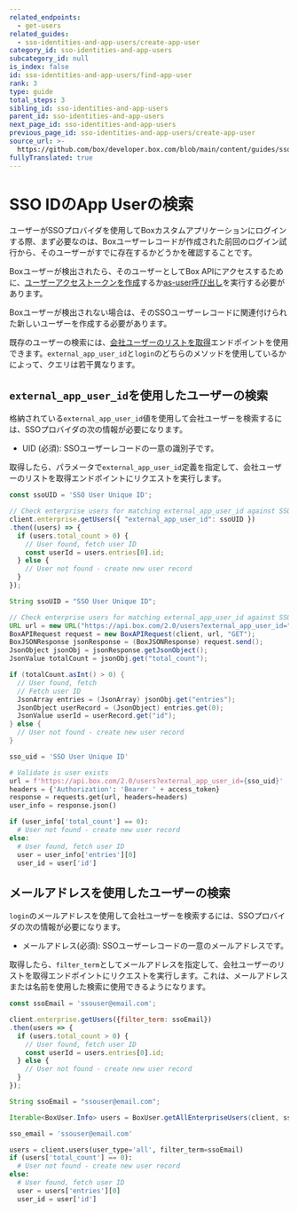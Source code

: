 ```yaml
---
related_endpoints:
  - get-users
related_guides:
  - sso-identities-and-app-users/create-app-user
category_id: sso-identities-and-app-users
subcategory_id: null
is_index: false
id: sso-identities-and-app-users/find-app-user
rank: 3
type: guide
total_steps: 3
sibling_id: sso-identities-and-app-users
parent_id: sso-identities-and-app-users
next_page_id: sso-identities-and-app-users
previous_page_id: sso-identities-and-app-users/create-app-user
source_url: >-
  https://github.com/box/developer.box.com/blob/main/content/guides/sso-identities-and-app-users/3-find-app-user.md
fullyTranslated: true
---
```

# SSO IDのApp Userの検索

ユーザーがSSOプロバイダを使用してBoxカスタムアプリケーションにログインする際、まず必要なのは、Boxユーザーレコードが作成された前回のログイン試行から、そのユーザーがすでに存在するかどうかを確認することです。

Boxユーザーが検出されたら、そのユーザーとしてBox APIにアクセスするために、[ユーザーアクセストークンを作成](guide://authentication/jwt/user-access-tokens/)するか[as-user呼び出し](guide://authentication/jwt/as-user/)を実行する必要があります。

Boxユーザーが検出されない場合は、そのSSOユーザーレコードに関連付けられた新しいユーザーを作成する必要があります。

既存のユーザーの検索には、[会社ユーザーのリストを取得](ref://get-users/)エンドポイントを使用できます。`external_app_user_id`と`login`のどちらのメソッドを使用しているかによって、クエリは若干異なります。

## `external_app_user_id`を使用したユーザーの検索

格納されている`external_app_user_id`値を使用して会社ユーザーを検索するには、SSOプロバイダの次の情報が必要になります。

* UID (必須): SSOユーザーレコードの一意の識別子です。

取得したら、パラメータで`external_app_user_id`定義を指定して、会社ユーザーのリストを取得エンドポイントにリクエストを実行します。

<Tabs>

<Tab title="Node">

```js
const ssoUID = 'SSO User Unique ID';

// Check enterprise users for matching external_app_user_id against SSO UID
client.enterprise.getUsers({ "external_app_user_id": ssoUID })
.then((users) => {
  if (users.total_count > 0) {
    // User found, fetch user ID
    const userId = users.entries[0].id;
  } else {
    // User not found - create new user record
  }
});
```

</Tab>

<Tab title="Java">

```java
String ssoUID = "SSO User Unique ID";

// Check enterprise users for matching external_app_user_id against SSO UID
URL url = new URL("https://api.box.com/2.0/users?external_app_user_id=" + ssoUID);
BoxAPIRequest request = new BoxAPIRequest(client, url, "GET");
BoxJSONResponse jsonResponse = (BoxJSONResponse) request.send();
JsonObject jsonObj = jsonResponse.getJsonObject();
JsonValue totalCount = jsonObj.get("total_count");

if (totalCount.asInt() > 0) {
  // User found, fetch 
  // Fetch user ID
  JsonArray entries = (JsonArray) jsonObj.get("entries");
  JsonObject userRecord = (JsonObject) entries.get(0);
  JsonValue userId = userRecord.get("id");
} else {
  // User not found - create new user record
}
```

</Tab>

<Tab title="Python">

```python
sso_uid = 'SSO User Unique ID'

# Validate is user exists
url = f'https://api.box.com/2.0/users?external_app_user_id={sso_uid}'
headers = {'Authorization': 'Bearer ' + access_token}
response = requests.get(url, headers=headers)
user_info = response.json()

if (user_info['total_count'] == 0):
  # User not found - create new user record
else:
  # User found, fetch user ID
  user = user_info['entries'][0]
  user_id = user['id']
```

</Tab>

</Tabs>

## メールアドレスを使用したユーザーの検索

`login`のメールアドレスを使用して会社ユーザーを検索するには、SSOプロバイダの次の情報が必要になります。

* メールアドレス(必須): SSOユーザーレコードの一意のメールアドレスです。

取得したら、`filter_term`としてメールアドレスを指定して、会社ユーザーのリストを取得エンドポイントにリクエストを実行します。これは、メールアドレスまたは名前を使用した検索に使用できるようになります。

<Tabs>

<Tab title="Node">

```js
const ssoEmail = 'ssouser@email.com';

client.enterprise.getUsers({filter_term: ssoEmail})
.then(users => {
  if (users.total_count > 0) {
    // User found, fetch user ID
    const userId = users.entries[0].id;
  } else {
    // User not found - create new user record
  }
});
```

</Tab>

<Tab title="Java">

```java
String ssoEmail = "ssouser@email.com";

Iterable<BoxUser.Info> users = BoxUser.getAllEnterpriseUsers(client, ssoEmail);
```

</Tab>

<Tab title="Python">

```python
sso_email = 'ssouser@email.com'

users = client.users(user_type='all', filter_term=ssoEmail)
if (users['total_count'] == 0):
  # User not found - create new user record
else:
  # User found, fetch user ID
  user = users['entries'][0]
  user_id = user['id']
```

</Tab>

</Tabs>
